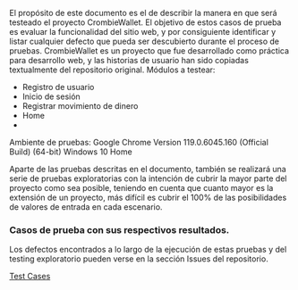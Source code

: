 El propósito de este documento es el de describir la manera en que será testeado el proyecto CrombieWallet. El objetivo de estos casos de prueba es evaluar la funcionalidad del sitio web, y por consiguiente identificar y listar cualquier defecto que pueda ser descubierto durante el proceso de pruebas.
CrombieWallet es un proyecto que fue desarrollado como práctica para desarrollo web, y las historias de usuario han sido copiadas textualmente del repositorio original.
Módulos a testear:
* Registro de usuario
* Inicio de sesión
* Registrar movimiento de dinero
* Home
* 

Ambiente de pruebas:
Google Chrome Version 119.0.6045.160 (Official Build) (64-bit)
Windows 10 Home

Aparte de las pruebas descritas en el documento, también se realizará una serie de pruebas exploratorias con la intención de cubrir la mayor parte del proyecto como sea posible, teniendo en cuenta que cuanto mayor es la extensión de un proyecto, más difícil es cubrir el 100% de las posibilidades de valores de entrada en cada escenario.

### Casos de prueba con sus respectivos resultados.
Los defectos encontrados a lo largo de la ejecución de estas pruebas y del testing exploratorio pueden verse en la sección Issues del repositorio.

[Test Cases](https://docs.google.com/spreadsheets/d/1VIVNfrzXtxhWzyKC57z6o0tdURyTwaQWdc4ca0nF3RY/edit?usp=sharing)
